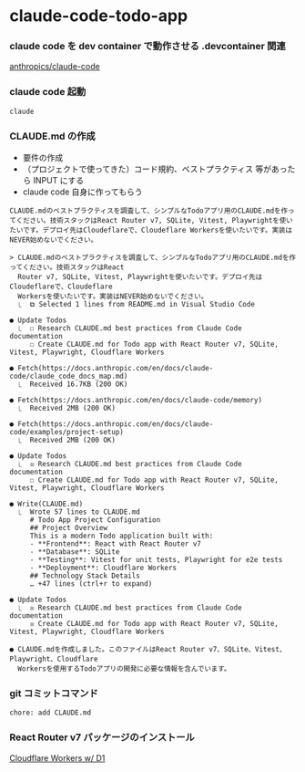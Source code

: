 # claude-code-todo-app

### claude code を dev container で動作させる .devcontainer 関連

[anthropics/claude-code](https://github.com/anthropics/claude-code/tree/main/.devcontainer)

### claude code 起動

```
claude
```

### CLAUDE.md の作成

- 要件の作成
- （プロジェクトで使ってきた）コード規約、ベストプラクティス 等があったら INPUT にする
- claude code 自身に作ってもらう

```
CLAUDE.mdのベストプラクティスを調査して、シンプルなTodoアプリ用のCLAUDE.mdを作ってください。技術スタックはReact Router v7, SQLite, Vitest, Playwrightを使いたいです。デプロイ先はCloudeflareで、Cloudeflare Workersを使いたいです。実装はNEVER始めないでください。
```

```実行結果
> CLAUDE.mdのベストプラクティスを調査して、シンプルなTodoアプリ用のCLAUDE.mdを作ってください。技術スタックはReact
  Router v7, SQLite, Vitest, Playwrightを使いたいです。デプロイ先はCloudeflareで、Cloudeflare
  Workersを使いたいです。実装はNEVER始めないでください。
  ⎿  ⧉ Selected 1 lines from README.md in Visual Studio Code

● Update Todos
  ⎿  ☐ Research CLAUDE.md best practices from Claude Code documentation
     ☐ Create CLAUDE.md for Todo app with React Router v7, SQLite, Vitest, Playwright, Cloudflare Workers

● Fetch(https://docs.anthropic.com/en/docs/claude-code/claude_code_docs_map.md)
  ⎿  Received 16.7KB (200 OK)

● Fetch(https://docs.anthropic.com/en/docs/claude-code/memory)
  ⎿  Received 2MB (200 OK)

● Fetch(https://docs.anthropic.com/en/docs/claude-code/examples/project-setup)
  ⎿  Received 2MB (200 OK)

● Update Todos
  ⎿  ☒ Research CLAUDE.md best practices from Claude Code documentation
     ☐ Create CLAUDE.md for Todo app with React Router v7, SQLite, Vitest, Playwright, Cloudflare Workers

● Write(CLAUDE.md)
  ⎿  Wrote 57 lines to CLAUDE.md
     # Todo App Project Configuration
     ## Project Overview
     This is a modern Todo application built with:
     - **Frontend**: React with React Router v7
     - **Database**: SQLite
     - **Testing**: Vitest for unit tests, Playwright for e2e tests
     - **Deployment**: Cloudflare Workers
     ## Technology Stack Details
     … +47 lines (ctrl+r to expand)

● Update Todos
  ⎿  ☒ Research CLAUDE.md best practices from Claude Code documentation
     ☒ Create CLAUDE.md for Todo app with React Router v7, SQLite, Vitest, Playwright, Cloudflare Workers

● CLAUDE.mdを作成しました。このファイルはReact Router v7、SQLite、Vitest、Playwright、Cloudflare
  Workersを使用するTodoアプリの開発に必要な情報を含んでいます。
```

### git コミットコマンド

```
chore: add CLAUDE.md
```

### React Router v7 パッケージのインストール

[Cloudflare Workers w/ D1](https://reactrouter.com/start/framework/deploying#cloudflare-workers-w-d1)
